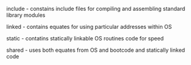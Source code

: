 include - constains include files for compiling and assembling standard library modules

linked - contains equates for using particular addresses within OS

static - contatins statically linkable OS routines code for speed

shared - uses both equates from OS and bootcode and statically linked code